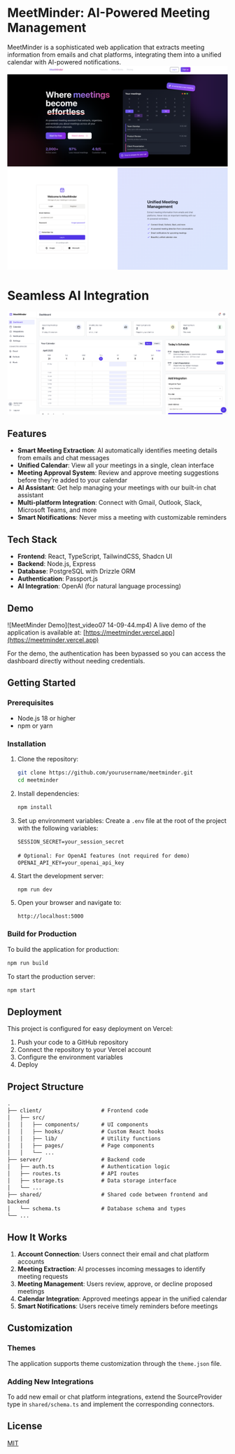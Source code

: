 # MeetMinder: AI-Powered Meeting Management

MeetMinder is a sophisticated web application that extracts meeting information from emails and chat platforms, integrating them into a unified calendar with AI-powered notifications.
![MeetMinder Home](home_9d79-7e53e9a12b4e-00-31nnrkv513h4y.png)
![MeetMinder Login](login_auth_d79-7e53e9a12b4e-00-31nnrkv513h4y.png)
# Seamless AI Integration
![MeetMinder App](app0f174bb1-f02d-4876-9d79-7e53e9a12b4e-00-31nnrkv513h4y.png)

## Features

- **Smart Meeting Extraction**: AI automatically identifies meeting details from emails and chat messages
- **Unified Calendar**: View all your meetings in a single, clean interface
- **Meeting Approval System**: Review and approve meeting suggestions before they're added to your calendar
- **AI Assistant**: Get help managing your meetings with our built-in chat assistant
- **Multi-platform Integration**: Connect with Gmail, Outlook, Slack, Microsoft Teams, and more
- **Smart Notifications**: Never miss a meeting with customizable reminders

## Tech Stack

- **Frontend**: React, TypeScript, TailwindCSS, Shadcn UI
- **Backend**: Node.js, Express
- **Database**: PostgreSQL with Drizzle ORM
- **Authentication**: Passport.js
- **AI Integration**: OpenAI (for natural language processing)

## Demo
![MeetMinder Demo](test_video07 14-09-44.mp4)
A live demo of the application is available at: [https://meetminder.vercel.app](https://meetminder.vercel.app)

For the demo, the authentication has been bypassed so you can access the dashboard directly without needing credentials.

## Getting Started

### Prerequisites

- Node.js 18 or higher
- npm or yarn

### Installation

1. Clone the repository:
   ```bash
   git clone https://github.com/yourusername/meetminder.git
   cd meetminder
   ```

2. Install dependencies:
   ```bash
   npm install
   ```

3. Set up environment variables:
   Create a `.env` file at the root of the project with the following variables:
   ```
   SESSION_SECRET=your_session_secret
   
   # Optional: For OpenAI features (not required for demo)
   OPENAI_API_KEY=your_openai_api_key
   ```

4. Start the development server:
   ```bash
   npm run dev
   ```

5. Open your browser and navigate to:
   ```
   http://localhost:5000
   ```

### Build for Production

To build the application for production:

```bash
npm run build
```

To start the production server:

```bash
npm start
```

## Deployment

This project is configured for easy deployment on Vercel:

1. Push your code to a GitHub repository
2. Connect the repository to your Vercel account
3. Configure the environment variables
4. Deploy

## Project Structure

```
.
├── client/                   # Frontend code
│   ├── src/
│   │   ├── components/       # UI components
│   │   ├── hooks/            # Custom React hooks
│   │   ├── lib/              # Utility functions
│   │   ├── pages/            # Page components
│   │   └── ...
├── server/                   # Backend code
│   ├── auth.ts               # Authentication logic
│   ├── routes.ts             # API routes
│   ├── storage.ts            # Data storage interface
│   └── ...
├── shared/                   # Shared code between frontend and backend
│   └── schema.ts             # Database schema and types
└── ...
```

## How It Works

1. **Account Connection**: Users connect their email and chat platform accounts
2. **Meeting Extraction**: AI processes incoming messages to identify meeting requests
3. **Meeting Management**: Users review, approve, or decline proposed meetings
4. **Calendar Integration**: Approved meetings appear in the unified calendar
5. **Smart Notifications**: Users receive timely reminders before meetings

## Customization

### Themes

The application supports theme customization through the `theme.json` file.

### Adding New Integrations

To add new email or chat platform integrations, extend the SourceProvider type in `shared/schema.ts` and implement the corresponding connectors.

## License

[MIT](LICENSE)
